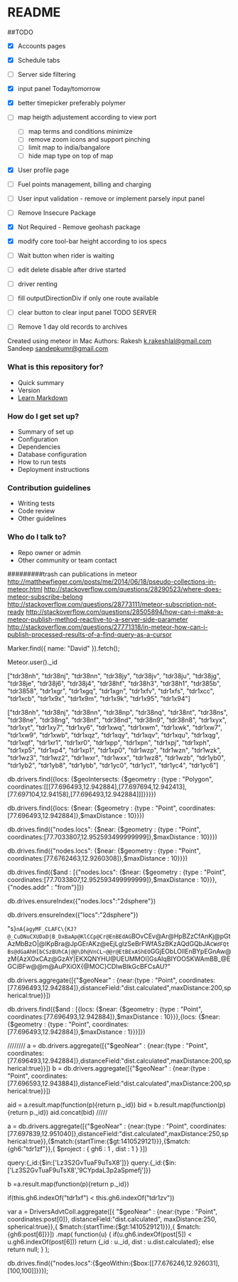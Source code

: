 # README #

##TODO
* [x] Accounts pages
* [x] Schedule tabs
* [ ] Server side filtering
* [x] input panel Today/tomorrow
* [x] better timepicker preferably polymer
* [ ] map heigth adjustement according to view port
    * [ ] map terms and conditions minimize
    * [ ] remove zoom icons and support pinching
    * [ ] limit map to india/bangalore
    * [ ] hide map type on top of map
* [x] User profile page
* [ ] Fuel points management, billing and charging
* [ ] User input validation - remove or implement parsely input panel
* [ ] Remove Insecure Package
* [x] Not Required - Remove geohash package
* [x] modify core tool-bar height according to ios specs
* [ ] Wait button when rider is waiting
* [ ] edit delete disable after drive started
* [ ] driver renting
* [ ] fill outputDirectionDiv if only one route available
* [ ] clear button to clear input panel
TODO SERVER
* [ ] Remove 1 day old records to archives



Created using meteor in Mac
Authors:
Rakesh k.rakeshlal@gmail.com
Sandeep sandepkumr@gmail.com

### What is this repository for? ###

* Quick summary
* Version
* [Learn Markdown](https://bitbucket.org/tutorials/markdowndemo)

### How do I get set up? ###

* Summary of set up
* Configuration
* Dependencies
* Database configuration
* How to run tests
* Deployment instructions

### Contribution guidelines ###

* Writing tests
* Code review
* Other guidelines

### Who do I talk to? ###

* Repo owner or admin
* Other community or team contact

#########trash can
publications in meteor
http://matthewfieger.com/posts/me/2014/06/18/pseudo-collections-in-meteor.html
http://stackoverflow.com/questions/28290523/where-does-meteor-subscribe-belong
http://stackoverflow.com/questions/28773111/meteor-subscription-not-ready
http://stackoverflow.com/questions/28505894/how-can-i-make-a-meteor-publish-method-reactive-to-a-server-side-parameter
http://stackoverflow.com/questions/27771318/in-meteor-how-can-i-publish-processed-results-of-a-find-query-as-a-cursor

Marker.find({ name: "David" }).fetch();

Meteor.user()._id

["tdr38nh", "tdr38nj", "tdr38nn", "tdr38jy", "tdr38jv", "tdr38ju", "tdr38jg", "tdr38je", "tdr38j6", "tdr38j4", "tdr38hf", "tdr38h3", "tdr38h1", "tdr385b", "tdr3858", "tdr1xgr", "tdr1xgq", "tdr1xgn", "tdr1xfv", "tdr1xfs", "tdr1xcc", "tdr1xcb", "tdr1x9x", "tdr1x9m", "tdr1x9k", "tdr1x95", "tdr1x94"]

["tdr38nh", "tdr38nj", "tdr38nn", "tdr38np", "tdr38nq", "tdr38nt", "tdr38ns", "tdr38ne", "tdr38ng", "tdr38nf", "tdr38nd", "tdr38n9", "tdr38n8", "tdr1xyx", "tdr1xyt", "tdr1xy7", "tdr1xy6", "tdr1xwq", "tdr1xwm", "tdr1xwk", "tdr1xw7", "tdr1xw9", "tdr1xwb", "tdr1xqz", "tdr1xqy", "tdr1xqv", "tdr1xqu", "tdr1xqg", "tdr1xqf", "tdr1xr1", "tdr1xr0", "tdr1xpp", "tdr1xpn", "tdr1xpj", "tdr1xph", "tdr1xp5", "tdr1xp4", "tdr1xp1", "tdr1xp0", "tdr1wzp", "tdr1wzn", "tdr1wzk", "tdr1wz3", "tdr1wz2", "tdr1wxr", "tdr1wxx", "tdr1wz8", "tdr1wzb", "tdr1yb0", "tdr1yb2", "tdr1yb8", "tdr1ybb", "tdr1yc0", "tdr1yc1", "tdr1yc4", "tdr1yc6"]


 db.drivers.find({locs: {$geoIntersects: {$geometry : {type : "Polygon", coordinates:[[[77.696493,12.942884],[77.697694,12.942413],[77.697104,12.94158],[77.696493,12.942884]]]}}}})

 db.drivers.find({locs: {$near: {$geometry : {type : "Point", coordinates:[77.696493,12.942884]},$maxDistance : 10}}})

  db.drives.find({"nodes.locs": {$near: {$geometry : {type : "Point", coordinates:[77.7033807,12.952593499999999]},$maxDistance : 10}}})

db.drives.find({"nodes.locs": {$near: {$geometry : {type : "Point", coordinates:[77.6762463,12.9260308]},$maxDistance : 10}}})

 db.drives.find({$and : [{"nodes.locs": {$near: {$geometry : {type : "Point", coordinates:[77.7033807,12.952593499999999]},$maxDistance : 10}}},{"nodes.addr" : "from"}]})

 db.drives.ensureIndex({"nodes.locs":"2dsphere"})

 db.drivers.ensureIndex({"locs":"2dsphere"})

 "s}`nA{agyMF_CLAFC\{KJ?@_CuDNuCXUDaD|B_DxBaAp@KlCCp@Cr@EnBEdAG`BOvCEv@Ar@HpBZzCfAnKj@pGtAzMbBzO|@lKpBra@JpGErAKz@eEjLgIzSeBrFWfASzBKzAQdGQbJA`CWdFQtBs@dGaAhH[bCSzBUhCA|@@\Dh@VnCL~@@r@EtBExAShEO`GGjEObLOlIEnBYpEGnAw@zM{AzXOxCAz@GzAY|EKXQNYHU@UEUMMOI]GsAIqBIYOOSKWAmBB_@EGCiBFw@@m@AuPXiOX{@MOC}CDIwBIkGcBFCsAU?"


 db.drivers.aggregate([{"$geoNear" : {near:{type : "Point", coordinates:[77.696493,12.942884]},distanceField:"dist.calculated",maxDistance:200,spherical:true}}])

 db.drivers.find({$and : [{locs: {$near: {$geometry : {type : "Point", coordinates:[77.696493,12.942884]},$maxDistance : 10}}},{locs: {$near: {$geometry : {type : "Point", coordinates:[77.696493,12.942884]},$maxDistance : 1}}}]})


////////
a = db.drivers.aggregate([{"$geoNear" : {near:{type : "Point", coordinates:[77.696493,12.942884]},distanceField:"dist.calculated",maxDistance:200,spherical:true}}])
b = db.drivers.aggregate([{"$geoNear" : {near:{type : "Point", coordinates:[77.696593,12.943884]},distanceField:"dist.calculated",maxDistance:200,spherical:true}}])

aid = a.result.map(function(p){return p._id})
bid = b.result.map(function(p){return p._id})
aid.concat(bid)
/////

a = db.drivers.aggregate([{"$geoNear" : {near:{type : "Point", coordinates:[77.697839,12.951040]},distanceField:"dist.calculated",maxDistance:250,spherical:true}},{$match:{startTime:{$gt:1410529121}}},{$match:{gh6:"tdr1zf"}},{ $project : { gh6 : 1 , dist : 1 } }])

query:{_id:{$in:['Lz3S2GvTuaF9uTsX8']}}
query:{_id:{$in:['Lz3S2GvTuaF9uTsX8','9CYpdaL3p2aSpmefj']}}

b =a.result.map(function(p){return p._id})

if(this.gh6.indexOf("tdr1xf") < this.gh6.indexOf("tdr1zv"))


var a = DriversAdvtColl.aggregate([{
    "$geoNear" : {near:{type : "Point", coordinates:post[0]},
    distanceField:"dist.calculated",
    maxDistance:250,
    spherical:true}},{
        $match:{startTime:{$gt:1410529121}}},{
            $match:{gh6:post[6]}}])
            .map( function(u) {
                if(u.gh6.indexOf(post[5]) < u.gh6.indexOf(post[6]))
                return {_id : u._id, dist : u.dist.calculated};
                else
                return null;
                } );

db.drives.find({"nodes.locs":{$geoWithin:{$box:[[77.676246,12.926031],[100,100]]}}});
